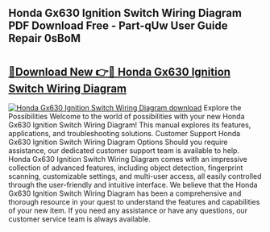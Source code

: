 ## Honda Gx630 Ignition Switch Wiring Diagram PDF Download Free - Part-qUw User Guide Repair 0sBoM

# <h2><a href="http://dfqmtxt.blite.top/?on=Honda+Gx630+Ignition+Switch+Wiring+Diagram">🔗Download New 👉🔴 Honda Gx630 Ignition Switch Wiring Diagram</a></h2>

[![Honda Gx630 Ignition Switch Wiring Diagram download](https://i.imgur.com/lujVjoI.png)](http://dfqmtxt.blite.top/?on=Honda+Gx630+Ignition+Switch+Wiring+Diagram)
Explore the Possibilities Welcome to the world of possibilities with your new Honda Gx630 Ignition Switch Wiring Diagram! This manual explores its features, applications, and troubleshooting solutions. Customer Support Honda Gx630 Ignition Switch Wiring Diagram Options Should you require assistance, our dedicated customer support team is available to help. Honda Gx630 Ignition Switch Wiring Diagram comes with an impressive collection of advanced features, including object detection, fingerprint scanning, customizable settings, and multi-user access, all easily controlled through the user-friendly and intuitive interface. We believe that the Honda Gx630 Ignition Switch Wiring Diagram has been a comprehensive and thorough resource in your quest to understand the features and capabilities of your new item. If you need any assistance or have any questions, our customer service team is always available.
